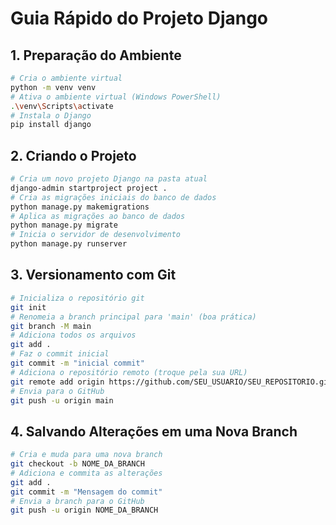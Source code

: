 # Guia Rápido do Projeto Django

## 1. Preparação do Ambiente

```sh
# Cria o ambiente virtual
python -m venv venv
# Ativa o ambiente virtual (Windows PowerShell)
.\venv\Scripts\activate
# Instala o Django
pip install django
```

## 2. Criando o Projeto

```sh
# Cria um novo projeto Django na pasta atual
django-admin startproject project .
# Cria as migrações iniciais do banco de dados
python manage.py makemigrations
# Aplica as migrações ao banco de dados
python manage.py migrate
# Inicia o servidor de desenvolvimento
python manage.py runserver
```

## 3. Versionamento com Git

```sh
# Inicializa o repositório git
git init
# Renomeia a branch principal para 'main' (boa prática)
git branch -M main
# Adiciona todos os arquivos
git add .
# Faz o commit inicial
git commit -m "inicial commit"
# Adiciona o repositório remoto (troque pela sua URL)
git remote add origin https://github.com/SEU_USUARIO/SEU_REPOSITORIO.git
# Envia para o GitHub
git push -u origin main
```

## 4. Salvando Alterações em uma Nova Branch

```sh
# Cria e muda para uma nova branch
git checkout -b NOME_DA_BRANCH
# Adiciona e commita as alterações
git add .
git commit -m "Mensagem do commit"
# Envia a branch para o GitHub
git push -u origin NOME_DA_BRANCH
```
